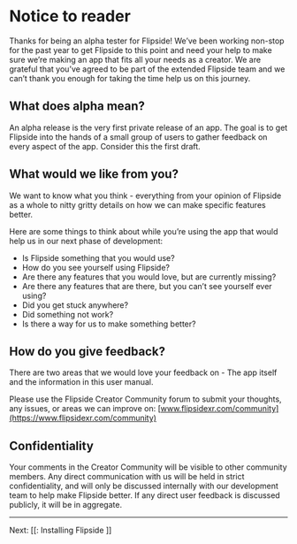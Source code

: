 # Notice to reader

Thanks for being an alpha tester for Flipside! We’ve been working non-stop for the past year to get Flipside to this point and need your help to make sure we’re making an app that fits all your needs as a creator.  We are grateful that you’ve agreed to be part of the extended Flipside team and we can’t thank you enough for taking the time help us on this journey.

## What does alpha mean?

An alpha release is the very first private release of an app.  The goal is to get Flipside into the hands of a small group of users to gather feedback on every aspect of the app. Consider this the first draft.

## What would we like from you?

We want to know what you think - everything from your opinion of Flipside as a whole to nitty gritty details on how we can make specific features better. 

Here are some things to think about while you’re using the app that would help us in our next phase of development:

* Is Flipside something that you would use?
* How do you see yourself using Flipside?
* Are there any features that you would love, but are currently missing?
* Are there any features that are there, but you can’t see yourself ever using?
* Did you get stuck anywhere?
* Did something not work?
* Is there a way for us to make something better?

## How do you give feedback?

There are two areas that we would love your feedback on - The app itself and the information in this user manual. 

Please use the Flipside Creator Community forum to submit your thoughts, any issues, or areas we can improve on: [www.flipsidexr.com/community](https://www.flipsidexr.com/community)

## Confidentiality

Your comments in the Creator Community will be visible to other community members. Any direct communication with us will be held in strict confidentiality, and will only be discussed internally with our development team to help make Flipside better. If any direct user feedback is discussed publicly, it will be in aggregate.

---

Next: [[: Installing Flipside ]]
